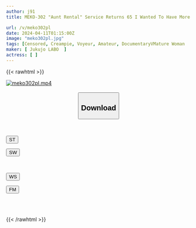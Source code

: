 ```yaml
---
author: j91
title: MEKO-302 "Aunt Rental" Service Returns 65 I Wanted To Have More Amazing Sex With This Erotic And Kind Aunt Who Will Secretly Let Me Have Sex With Her If I Ask, So I Decided To Change Her.

url: /v/meko302pl
date: 2024-04-11T01:15:00Z
image: "meko302pl.jpg"
tags: [Censored, Creampie, Voyeur, Amateur, DocumentaryVMature Woman	]
maker: [ Jukujo LABO  ]
actress: [ ]
---
```



{{< rawhtml >}}

<div class="video" data-videoid="wdv88Jw7yoHJ8zv">
    <a href="https://filemoon.sx/d/4wcxdaddmr91">
        <img src="/v/meko302pl/meko302pl.jpg" width="WIDTH" height="HEIGHT" alt="meko302pl.mp4" loading="lazy">
    </a>
</div>

<script type="text/javascript" src="https://j91.asia/asset/on-demand-st.js"></script>

<br>
  <link rel="stylesheet" href="https://j91.asia/asset/bs5.css">
  
  <center>
  <button class="btn btn-primary" type="button" data-bs-toggle="collapse" data-bs-target=".multi-collapse" aria-expanded="false" aria-controls="multiCollapseExample1 multiCollapseExample2"><h2>Download</h2></button></center>
</p>
<div class="row">
  <div class="col">
    <div class="collapse multi-collapse" id="multiCollapseExample1">
      <div class="card card-body">
	      	      <br>
<div class="buttons">  
<p><a href="https://streamtape.to/v/wdv88Jw7yoHJ8zv" target="_blank"><button class="btn-hover color-3"><i class="fa fa-download"></i> ST</button></a></p>
<p><a href="https://asnwish.com/0c1j5r4uuhg1" target="_blank"><button class="btn-hover color-2"><i class="fa fa-download"></i> SW</button></a></p></div>
    </div>
  </div>
</div>
  <div class="col">
    <div class="collapse multi-collapse" id="multiCollapseExample2">
      <div class="card card-body">
	      <br>
<div class="buttons">
<p><a href="https://wolfstream.tv/9906alm4yocy"><button class="btn-hover color-9"><i class="fa fa-download"></i> WS</button></a></p>
<p><a href="https://filemoon.sx/d/4wcxdaddmr91"><button class="btn-hover color-8"><i class="fa fa-download"></i> FM</button></a></p></div>
<br><br>
      </div>
    </div>
  </div>
</div>

{{< /rawhtml >}}